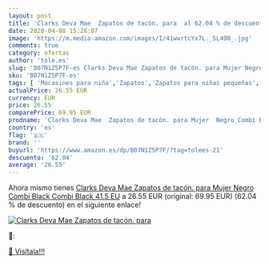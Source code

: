```yaml
---
layout: post
title: 'Clarks Deva Mae  Zapatos de tacón. para  al 62.04 % de descuento'
date: 2020-04-08 15:28:07
image: 'https://m.media-amazon.com/images/I/41wwrtcYx7L._SL400_.jpg'
comments: true
category: ofertas
author: 'tole.es'
slug: 'B07N1Z5P7F-es Clarks Deva Mae Zapatos de tacón. para Mujer Negro Combi...'
sku: 'B07N1Z5P7F-es'
tags: [ 'Mocasines para niña','Zapatos','Zapatos para niñas pequeñas','Zapatos y complementos','zapatos', ]
actualPrice: 26.55 EUR
currency: EUR
price: 26.55
comparePrice: 69.95 EUR
prodname: 'Clarks Deva Mae  Zapatos de tacón. para Mujer  Negro Combi Black Combi Black  41.5 EU'
country: 'es'
flag: '🇪🇸'
brand: ''
buyurl: 'https://www.amazon.es/dp/B07N1Z5P7F/?tag=tolees-21'
descuento: '62.04'
average: '26.55'
---
```


Ahora mismo tienes [Clarks Deva Mae  Zapatos de tacón. para Mujer  Negro Combi Black Combi Black  41.5 EU](https://www.amazon.es/dp/B07N1Z5P7F/?tag=tolees-21) a 26.55 EUR (original: 69.95 EUR) (62.04 %  de descuento) en el siguiente enlace!

[![Clarks Deva Mae  Zapatos de tacón. para ](https://m.media-amazon.com/images/I/41wwrtcYx7L._SL400_.jpg)](https://www.amazon.es/dp/B07N1Z5P7F/?tag=tolees-21)

🔎:


[🛒 Visítala!!!](https://www.amazon.es/dp/B07N1Z5P7F/?tag=tolees-21)
